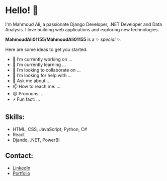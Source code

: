 # Hello! 👋
I'm Mahmoud Ali, a passionate Django Developer, .NET Developer and Data Analysis. I love building web applications and exploring new technologies.


**MahmoudAli01155/MahmoudAli01155** is a ✨ _special_ ✨.

Here are some ideas to get you started:

- 🔭 I’m currently working on ...
- 🌱 I’m currently learning ...
- 👯 I’m looking to collaborate on ...
- 🤔 I’m looking for help with ...
- 💬 Ask me about ...
- 📫 How to reach me: ...
- 😄 Pronouns: ...
- ⚡ Fun fact: ...

## Skills:
- HTML, CSS, JavaScript, Python, C#
- React
- Djando, .NET, PowerBI

## Contact:
- [LinkedIn](https://www.linkedin.com/in/mahmoud-ali-ahmed/)
- [Portfolio](https://github.com/MahmoudAli01155)

